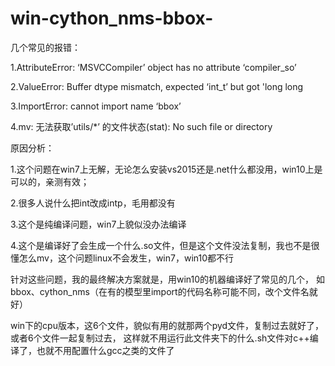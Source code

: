 # win-cython_nms-bbox-
几个常见的报错：

  1.AttributeError: ‘MSVCCompiler’ object has no attribute ‘compiler_so’

  2.ValueError: Buffer dtype mismatch, expected ‘int_t’ but got 'long long

  3.ImportError: cannot import name ‘bbox’

  4.mv: 无法获取’utils/*’ 的文件状态(stat): No such file or directory

原因分析：

  1.这个问题在win7上无解，无论怎么安装vs2015还是.net什么都没用，win10上是可以的，亲测有效；
  
  2.很多人说什么把int改成intp，毛用都没有
  
  3.这个是纯编译问题，win7上貌似没办法编译
  
  4.这个是编译好了会生成一个什么.so文件，但是这个文件没法复制，我也不是很懂怎么mv，这个问题linux不会发生，win7，win10都不行


针对这些问题，我的最终解决方案就是，用win10的机器编译好了常见的几个，
如bbox、cython_nms（在有的模型里import的代码名称可能不同，改个文件名就好）

win下的cpu版本，这6个文件，貌似有用的就那两个pyd文件，复制过去就好了，或者6个文件一起复制过去，
这样就不用运行此文件夹下的什么.sh文件对c++编译了，也就不用配置什么gcc之类的文件了
